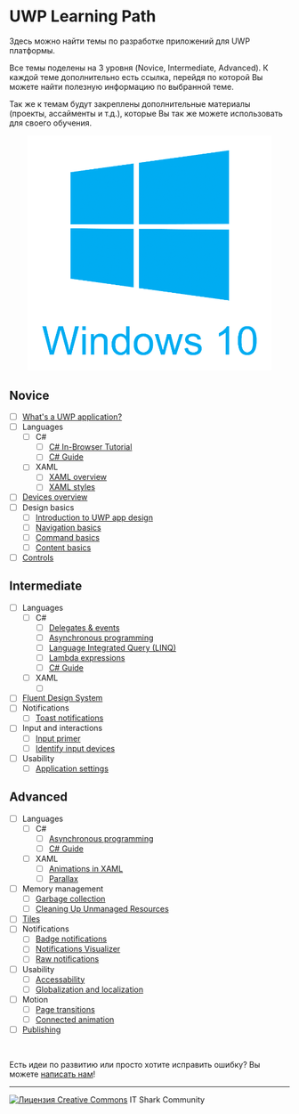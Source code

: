 ﻿# UWP Learning Path

Здесь можно найти темы по разработке приложений для UWP платформы.

Все темы поделены на 3 уровня (Novice, Intermediate, Advanced). К каждой теме дополнительно есть ссылка, перейдя по которой Вы можете найти полезную информацию по выбранной теме.

Так же к темам будут закреплены дополнительные материалы (проекты, ассайменты и т.д.), которые Вы так же можете использовать для своего обучения.

<p align="center"><img src="images/Windows-10.png" width="440"></p>

## Novice

- [ ] [What's a UWP application?](https://docs.microsoft.com/ru-ru/windows/uwp/get-started/universal-application-platform-guide)
- [ ] Languages
    - [ ] C#
        - [ ] [C# In-Browser Tutorial](https://www.microsoft.com/net/tutorials/csharp/getting-started)
        - [ ] [C# Guide](https://docs.microsoft.com/ru-ru/dotnet/csharp/index)
    - [ ] XAML
        - [ ] [XAML overview](https://docs.microsoft.com/ru-ru/windows/uwp/xaml-platform/xaml-overview)
        - [ ] [XAML styles](https://docs.microsoft.com/ru-ru/windows/uwp/design/controls-and-patterns/xaml-styles)
- [ ] [Devices overview](https://docs.microsoft.com/ru-ru/windows/uwp/design/devices/)
- [ ] Design basics
    - [ ] [Introduction to UWP app design](https://docs.microsoft.com/ru-ru/windows/uwp/design/basics/design-and-ui-intro)
    - [ ] [Navigation basics](https://docs.microsoft.com/ru-ru/windows/uwp/design/basics/navigation-basics)
    - [ ] [Command basics](https://docs.microsoft.com/ru-ru/windows/uwp/design/basics/commanding-basics)
    - [ ] [Content basics](https://docs.microsoft.com/ru-ru/windows/uwp/design/basics/content-basics)
- [ ] [Controls](https://docs.microsoft.com/ru-ru/windows/uwp/design/controls-and-patterns/)

## Intermediate

- [ ] Languages
    - [ ] C#
        - [ ] [Delegates & events](https://docs.microsoft.com/ru-ru/dotnet/csharp/delegates-events)
        - [ ] [Asynchronous programming](https://docs.microsoft.com/ru-ru/dotnet/csharp/async)
        - [ ] [Language Integrated Query (LINQ)](https://docs.microsoft.com/ru-ru/dotnet/csharp/linq/)
        - [ ] [Lambda expressions](https://docs.microsoft.com/ru-ru/dotnet/csharp/lambda-expressions)
        - [ ] [C# Guide](https://docs.microsoft.com/ru-ru/dotnet/csharp/index)
    - [ ] XAML
        - [ ] []()
- [ ] [Fluent Design System](https://docs.microsoft.com/ru-ru/windows/uwp/design/fluent-design-system/)
- [ ] Notifications
    - [ ] [Toast notifications](https://docs.microsoft.com/ru-ru/windows/uwp/design/shell/tiles-and-notifications/adaptive-interactive-toasts)
- [ ] Input and interactions
    - [ ] [Input primer](https://docs.microsoft.com/ru-ru/windows/uwp/design/input/input-primer)
    - [ ] [Identify input devices](https://docs.microsoft.com/ru-ru/windows/uwp/design/input/identify-input-devices)
- [ ] Usability
    - [ ] [Application settings](https://docs.microsoft.com/ru-ru/windows/uwp/design/app-settings/app-settings-and-data)

## Advanced

- [ ] Languages
    - [ ] C#
        - [ ] [Asynchronous programming](https://docs.microsoft.com/ru-ru/dotnet/csharp/programming-guide/concepts/async/index)
        - [ ] [C# Guide](https://docs.microsoft.com/ru-ru/dotnet/csharp/index)
    - [ ] XAML
        - [ ] [Animations in XAML](https://docs.microsoft.com/ru-ru/windows/uwp/design/motion/xaml-animation)
        - [ ] [Parallax](https://docs.microsoft.com/ru-ru/windows/uwp/design/motion/parallax)
- [ ] Memory management
    - [ ] [Garbage collection](https://docs.microsoft.com/ru-ru/dotnet/standard/garbage-collection/)
    - [ ] [Cleaning Up Unmanaged Resources](https://docs.microsoft.com/ru-ru/dotnet/standard/garbage-collection/unmanaged)
- [ ] [Tiles](https://docs.microsoft.com/ru-ru/windows/uwp/design/shell/tiles-and-notifications/creating-tiles)
- [ ] Notifications
    - [ ] [Badge notifications](https://docs.microsoft.com/ru-ru/windows/uwp/design/shell/tiles-and-notifications/badges)
    - [ ] [Notifications Visualizer](https://docs.microsoft.com/ru-ru/windows/uwp/design/shell/tiles-and-notifications/notifications-visualizer)
    - [ ] [Raw notifications](https://docs.microsoft.com/ru-ru/windows/uwp/design/shell/tiles-and-notifications/raw-notification-overview)
- [ ] Usability
    - [ ] [Accessability](https://docs.microsoft.com/ru-ru/windows/uwp/design/accessibility/accessibility)
    - [ ] [Globalization and localization](https://docs.microsoft.com/ru-ru/windows/uwp/design/globalizing/globalizing-portal)
- [ ] Motion
    - [ ] [Page transitions](https://docs.microsoft.com/ru-ru/windows/uwp/design/motion/page-transitions)
    - [ ] [Connected animation](https://docs.microsoft.com/ru-ru/windows/uwp/design/motion/connected-animation)
- [ ] [Publishing](https://docs.microsoft.com/ru-ru/windows/uwp/publish/)

&nbsp;

Есть идеи по развитию или просто хотите исправить ошибку? Вы можете [написать нам](https://github.com/it-shark-pro/mobile-school/issues/new)!

---
[![Лицензия Creative Commons](https://i.creativecommons.org/l/by/4.0/80x15.png)](http://creativecommons.org/licenses/by/4.0/) IT Shark Community
